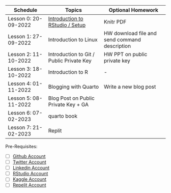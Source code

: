 | Schedule | Topics | Optional Homework |
| --- |---| --- |
| Lesson 0: 20-09-2022| [Introduction to RStudio / Setup](https://rstudio.cloud/) | Knitr PDF
| Lesson 1: 27-09-2022| Introduction to Linux | HW download file and send command description
| Lesson 2: 11-10-2022| Introduction to Git / Public Private Key | HW PPT on public private key
| Lesson 3: 18-10-2022| Introduction to R | - 
| Lesson 4: 01-11-2022| Blogging with Quarto | Write a new blog post
| Lesson 5: 08-11-2022| Blog Post on Public Private Key + GA | 
| Lesson 6: 07-02-2023| quarto book
| Lesson 7: 21-02-2023| Replit


Pre-Requisites:
- [ ] [Github Account](github.com)
- [ ] [Twitter Account](https://twitter.com/)
- [ ] [Linkedin Account](https://www.linkedin.com/)
- [ ] [RStudio Account](https://rstudio.cloud/)
- [ ] [Kaggle Account](https://www.kaggle.com/)
- [ ] [Repelit Account](https://replit.com/)